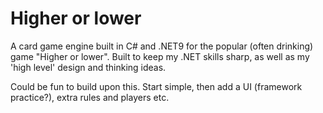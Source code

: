 # Higher or lower
A card game engine built in C# and .NET9 for the popular (often drinking) game "Higher or lower". Built to keep my .NET skills sharp, as well as my 'high level' design and thinking ideas. 

Could be fun to build upon this. Start simple, then add a UI (framework practice?), extra rules and players etc.